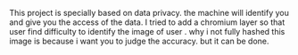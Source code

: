 This project is specially based on data privacy. the machine will identify you and give you the access of the data. I tried to add a chromium layer so that user find difficulty to identify the image of user . why i not fully hashed this image is because i want you to judge the accuracy. but it can be done.
